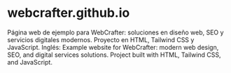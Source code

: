 # webcrafter.github.io
Página web de ejemplo para WebCrafter: soluciones en diseño web, SEO y servicios digitales modernos. Proyecto en HTML, Tailwind CSS y JavaScript.  Inglés:  Example website for WebCrafter: modern web design, SEO, and digital services solutions. Project built with HTML, Tailwind CSS, and JavaScript.
